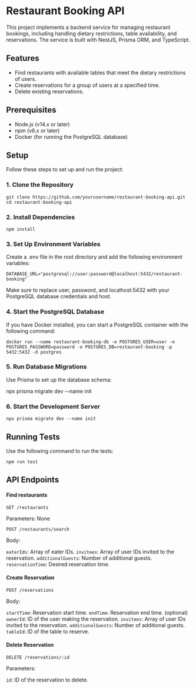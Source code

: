 # Restaurant Booking API

This project implements a backend service for managing restaurant bookings, including handling dietary restrictions, table availability, and reservations. The service is built with NestJS, Prisma ORM, and TypeScript.

## Features

- Find restaurants with available tables that meet the dietary restrictions of users.
- Create reservations for a group of users at a specified time.
- Delete existing reservations.

## Prerequisites

- Node.js (v14.x or later)
- npm (v6.x or later)
- Docker (for running the PostgreSQL database)

## Setup

Follow these steps to set up and run the project:

### 1. Clone the Repository

`
git clone https://github.com/yourusername/restaurant-booking-api.git
cd restaurant-booking-api
`

### 2. Install Dependencies

`npm install`

### 3. Set Up Environment Variables

Create a .env file in the root directory and add the following environment variables:

`DATABASE_URL="postgresql://user:password@localhost:5432/restaurant-booking"`

Make sure to replace user, password, and localhost:5432 with your PostgreSQL database credentials and host.

### 4. Start the PostgreSQL Database

If you have Docker installed, you can start a PostgreSQL container with the following command:

`docker run --name restaurant-booking-db -e POSTGRES_USER=user -e POSTGRES_PASSWORD=password -e POSTGRES_DB=restaurant-booking -p 5432:5432 -d postgres`

### 5. Run Database Migrations

Use Prisma to set up the database schema:

npx prisma migrate dev --name init

### 6. Start the Development Server

`npx prisma migrate dev --name init`

## Running Tests

Use the following command to run the tests:

`npm run test`

## API Endpoints

#### Find restaurants

`GET /restaurants`

Parameters: None

`POST /restaurants/search`

Body:

`eaterIds`: Array of eater IDs.
`invitees`: Array of user IDs invited to the reservation.
`additionalGuests`: Number of additional guests.
`reservationTime`: Desired reservation time.

#### Create Reservation

`POST /reservations`

Body:

`startTime`: Reservation start time.
`endTime`: Reservation end time. (optional)
`ownerId`: ID of the user making the reservation.
`invitees`: Array of user IDs invited to the reservation.
`additionalGuests`: Number of additional guests.
`tableId`: ID of the table to reserve.

#### Delete Reservation

`DELETE /reservations/:id`

Parameters:

`id`: ID of the reservation to delete.
